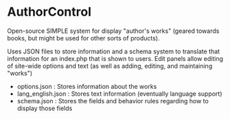 AuthorControl
=============

Open-source SIMPLE system for display "author's works" (geared towards books, but might be used for other sorts of products).

Uses JSON files to store information and a schema system to translate that information for an index.php that is shown to users. Edit panels allow editing of site-wide options and text (as well as adding, editing, and maintaining "works")

- options.json      : Stores information about the works
- lang_english.json : Stores text information (eventually language support)
- schema.json       : Stores the fields and behavior rules regarding how to display those fields
